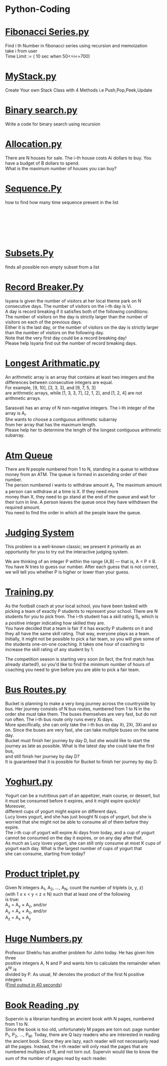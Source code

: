 # Python-Coding
<h1><a href="">Fibonacci Series.py</a></h1>
<p>
Find i th Number in fibonacci series using recursion and memoization<br>
take i from user <br>
Time Limit :=  ( 10  sec when 50<=i<=700)  
</p>
<h1><a href="https://github.com/tanaykulkarni27/Python-Coding/blob/master/MyStack.py">MyStack.py</a></h1>
<p>
Create Your own Stack Class with 4 Methods i.e Push,Pop,Peek,Update
</p>
<h1> <a href="https://github.com/tanaykulkarni27/Python-Coding/blob/master/Binary%20Search.py">Binary search.py</a></h1>
<p>
Write a code for binary search using recursion
</p>
<h1><a href="https://github.com/tanaykulkarni27/Python-Coding/blob/master/Allocation.py">Allocation.py</a></h1>
<p>
There are N houses for sale. The i-th house costs Ai dollars to buy. You have a budget of B dollars to spend.
<br>
What is the maximum number of houses you can buy?
</p>
<h1><a href="https://github.com/tanaykulkarni27/Python-Coding/blob/master/sequence.py">Sequence.Py</a></h1>
<p>how to find how many time sequence present in the list</p> 
<p id="vis" style="visibility: hidden;">for Example:<br>
    3 #Case No (No of times you are running the code)<br>
    6 3 # 6 length of list and 3 is length of sequence (sequence will be generated automatically) <br>
    3 2 1 3 2 1 # '3 2 1 3 2 1' is the list in which i have to check the sequence
    </p>
<h1><a href="https://github.com/tanaykulkarni27/Python-Coding/blob/master/Subset.py">Subsets.Py</a></h1>
<p> finds all possible non empty subset from a list</p>
<h1><a href="https://github.com/tanaykulkarni27/Python-Coding/blob/master/Record%20Breaker.py">Record Breaker.Py</a></h1>
<p>Isyana is given the number of visitors at her local theme park on N consecutive days. The number of visitors on the i-th day is Vi.<br> A day is record breaking if it satisfies both of the following conditions:<br>
The number of visitors on the day is strictly larger than the number of visitors on each of the previous days.<br>
Either it is the last day, or the number of visitors on the day is strictly larger than the number of visitors on the following day.<br>
Note that the very first day could be a record breaking day!<br>
Please help Isyana find out the number of record breaking days.</p>
<h1><a href="https://github.com/tanaykulkarni27/Python-Coding/blob/master/Longest%20Arrithmatic.py">Longest Arithmatic.py</a></h1>
<p>An arithmetic array is an array that contains at least two integers and the differences between consecutive integers are equal.<br> For example, [9, 10], [3, 3, 3], and [9, 7, 5, 3] <br>are arithmetic arrays, while [1, 3, 3, 7], [2, 1, 2], and [1, 2, 4] are not arithmetic arrays.<br>

Sarasvati has an array of N non-negative integers. The i-th integer of the array is A<sub>i</sub>.<br> She wants to choose a contiguous arithmetic subarray <br>from her array that has the maximum length.<br>Please help her to determine the length of the longest contiguous arithmetic subarray.</p>
<h1><a href="https://github.com/tanaykulkarni27/Python-Coding/blob/master/Atm%20Queue.py">Atm Queue</a></h1>
<p>There are N people numbered from 1 to N, standing in a queue to withdraw money from an ATM. The queue is formed in ascending order of their number.<br> The person numbered i wants to withdraw amount A<sub>i</sub>. The maximum amount a person can withdraw at a time is X. If they need more<br> money than X, they need to go stand at the end of the queue and wait for their turn in line. A person leaves the queue once they have withdrawn the<br> required amount.
<br>
You need to find the order in which all the people leave the queue.</p>
<h1><a href="https://github.com/tanaykulkarni27/Python-Coding/blob/master/Judging%20System.py">Judging System</a></h1>
<p>
This problem is a well-known classic; we present it primarily as an opportunity for you to try out the interactive judging system.<br>

We are thinking of an integer P within the range (A,B] — that is, A < P ≤ B.<br> You have N tries to guess our number. After each guess that is not correct,<br>we will tell you whether P is higher or lower than your guess.
</p>
<h1><a href="https://github.com/tanaykulkarni27/Python-Coding/blob/master/training.py">Training.py</a></h1>
<p>
As the football coach at your local school, you have been tasked with picking a team of exactly P students to represent your school. There are N<br>
students for you to pick from. The i-th student has a skill rating S<sub>i</sub>, which is a positive integer indicating how skilled they are.<br>
You have decided that a team is fair if it has exactly P students on it and they all have the same skill rating. That way, everyone plays as a team.<br>
Initially, it might not be possible to pick a fair team, so you will give some of the students one-on-one coaching. It takes one hour of coaching to<br>
increase the skill rating of any student by 1.

The competition season is starting very soon (in fact, the first match has<br> already started!), so you'd like to find the minimum number of hours of coaching you need to give before you are able to pick a fair team.
</p>
<h1><a href="https://github.com/tanaykulkarni27/Python-Coding/blob/master/Bus%20Routes.py">Bus Routes.py</a></h1>
<p>
Bucket is planning to make a very long journey across the countryside by bus. Her journey consists of N bus routes, numbered from 1 to N in the<br>
order she must take them. The buses themselves are very fast, but do not run often. The i-th bus route only runs every Xi days.<br>
More specifically, she can only take the i-th bus on day Xi, 2Xi, 3Xi and so on. Since the buses are very fast, she can take multiple buses on the same day.<br>
Bucket must finish her journey by day D, but she would like to start the journey as late as possible. What is the latest day she could take the first bus,<br>
and still finish her journey by day D?
<br>
It is guaranteed that it is possible for Bucket to finish her journey by day D.
</p>
<h1><a href="https://github.com/tanaykulkarni27/Python-Coding/tree/master">Yoghurt.py</a></h1>
<p>
Yogurt can be a nutritious part of an appetizer, main course, or dessert, but it must be consumed before it expires, and it might expire quickly! Moreover,<br>
different cups of yogurt might expire on different days.<br>
Lucy loves yogurt, and she has just bought N cups of yogurt, but she is worried that she might not be able to consume all of them before they expire.<br>
The i-th cup of yogurt will expire Ai days from today, and a cup of yogurt cannot be consumed on the day it expires, or on any day after that.<br>
As much as Lucy loves yogurt, she can still only consume at most K cups of yogurt each day. What is the largest number of cups of yogurt that <br>
she can consume, starting from today?</p>
<h1><a href="https://github.com/tanaykulkarni27/Python-Coding/blob/master/product%20triplet.py">Product triplet.py</a></h1>
<p>
    Given N integers A<sub>1</sub>, A<sub>2</sub>, ..., A<sub>N</sub>, count the number of triplets (x, y, z)<br> (with 1 ≤ x < y < z ≤ N) such that at least one of the following
    <br>is true:<br>
    A<sub>x</sub> = A<sub>y</sub> × A<sub>z</sub>, and/or<br>
    A<sub>y</sub> = A<sub>x</sub> × A<sub>z</sub>, and/or<br>
    A<sub>z</sub> = A<sub>x</sub> × A<sub>y</sub>
</p>

<h1><a href="https://github.com/tanaykulkarni27/Python-Coding/create/master/Huge%20Numbers.py">Huge Numbers.py</a></h1>
<p>
Professor Shekhu has another problem for John today. He has given him three<br>
    positive integers A, N and P and wants him to calculate the remainder when A<sup>N!</sup> is<br>
divided by P. As usual, N! denotes the product of the first N positive integers<br>
(<ins>Find output in 40 seconds</ins>)    
</p>
<h1><a href="https://github.com/tanaykulkarni27/Python-Coding/blob/master/Book%20Reading.py">Book Reading .py</a></h1>
<p>
Supervin is a librarian handling an ancient book with N pages, numbered from 1 to N.<br>
Since the book is too old, unfortunately M pages are torn out: page number P<sub>1</sub>, P<sub>2</sub>, ..., P<sub>M</sub>.
Today, there are Q lazy readers who are interested in reading the ancient book. Since they are lazy, each reader will not necessarily read all the pages. Instead, the i-th reader will only read the pages that are numbered multiples of R<sub>i</sub> and not torn out. Supervin would like to know the sum of the number of pages read by each reader.
</p>
